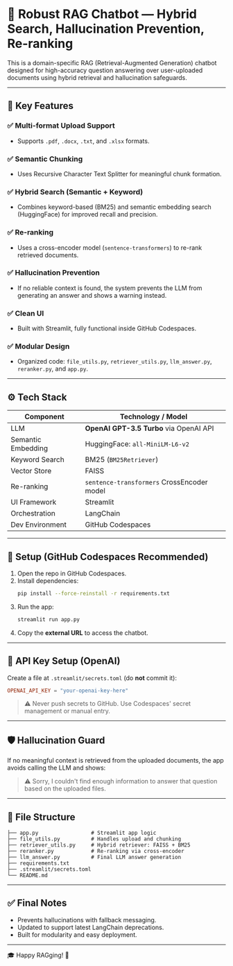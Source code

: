 # 🤖 Robust RAG Chatbot — Hybrid Search, Hallucination Prevention, Re-ranking

This is a domain-specific RAG (Retrieval-Augmented Generation) chatbot designed for high-accuracy question answering over user-uploaded documents using hybrid retrieval and hallucination safeguards.

---

## 🎯 Key Features

### ✅ Multi-format Upload Support
- Supports `.pdf`, `.docx`, `.txt`, and `.xlsx` formats.

### ✅ Semantic Chunking
- Uses Recursive Character Text Splitter for meaningful chunk formation.

### ✅ Hybrid Search (Semantic + Keyword)
- Combines keyword-based (BM25) and semantic embedding search (HuggingFace) for improved recall and precision.

### ✅ Re-ranking
- Uses a cross-encoder model (`sentence-transformers`) to re-rank retrieved documents.

### ✅ Hallucination Prevention
- If no reliable context is found, the system prevents the LLM from generating an answer and shows a warning instead.

### ✅ Clean UI
- Built with Streamlit, fully functional inside GitHub Codespaces.

### ✅ Modular Design
- Organized code: `file_utils.py`, `retriever_utils.py`, `llm_answer.py`, `reranker.py`, and `app.py`.

---

## ⚙️ Tech Stack

| Component           | Technology / Model                                  |
|--------------------|-----------------------------------------------------|
| LLM                | **OpenAI GPT-3.5 Turbo** via OpenAI API              |
| Semantic Embedding | HuggingFace: `all-MiniLM-L6-v2`                      |
| Keyword Search     | BM25 (`BM25Retriever`)                               |
| Vector Store       | FAISS                                                |
| Re-ranking         | `sentence-transformers` CrossEncoder model          |
| UI Framework       | Streamlit                                            |
| Orchestration      | LangChain                                            |
| Dev Environment    | GitHub Codespaces                                    |

---

## 🚀 Setup (GitHub Codespaces Recommended)

1. Open the repo in GitHub Codespaces.
2. Install dependencies:
    ```bash
    pip install --force-reinstall -r requirements.txt
    ```
3. Run the app:
    ```bash
    streamlit run app.py
    ```
4. Copy the **external URL** to access the chatbot.

---

## 🔐 API Key Setup (OpenAI)

Create a file at `.streamlit/secrets.toml` (do **not** commit it):

```toml
OPENAI_API_KEY = "your-openai-key-here"
```

> ⚠️ Never push secrets to GitHub. Use Codespaces' secret management or manual entry.

---

## 🛡️ Hallucination Guard

If no meaningful context is retrieved from the uploaded documents, the app avoids calling the LLM and shows:

> ⚠️ Sorry, I couldn't find enough information to answer that question based on the uploaded files.

---

## 🧩 File Structure

```
├── app.py                 # Streamlit app logic
├── file_utils.py          # Handles upload and chunking
├── retriever_utils.py     # Hybrid retriever: FAISS + BM25
├── reranker.py            # Re-ranking via cross-encoder
├── llm_answer.py          # Final LLM answer generation
├── requirements.txt
├── .streamlit/secrets.toml
└── README.md
```

---

## ✅ Final Notes

- Prevents hallucinations with fallback messaging.
- Updated to support latest LangChain deprecations.
- Built for modularity and easy deployment.

---

🎓 Happy RAGging! 🚀


